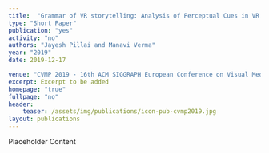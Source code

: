 ```yaml
---
title:  "Grammar of VR storytelling: Analysis of Perceptual Cues in VR Cinema"
type: "Short Paper"
publication: "yes"
activity: "no"
authors: "Jayesh Pillai and Manavi Verma"
year: "2019"
date: 2019-12-17

venue: "CVMP 2019 - 16th ACM SIGGRAPH European Conference on Visual Media Production, London, UK."
excerpt: Excerpt to be added
homepage: "true"
fullpage: "no"
header:
    teaser: /assets/img/publications/icon-pub-cvmp2019.jpg
layout: publications   
---
```


Placeholder Content
